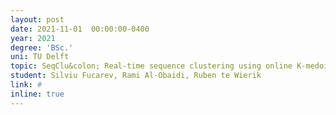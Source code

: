 ```yaml
---
layout: post
date: 2021-11-01  00:00:00-0400
year: 2021
degree: 'BSc.'
uni: TU Delft
topic: SeqClu&colon; Real-time sequence clustering using online K-medoids algorithm
student: Silviu Fucarev, Rami Al-Obaidi, Ruben te Wierik
link: #
inline: true
---
```


